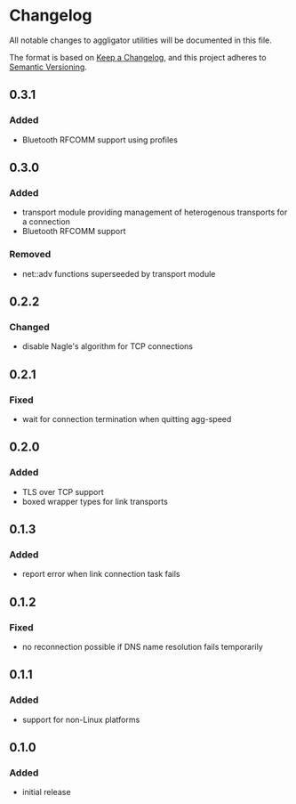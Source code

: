 # Changelog

All notable changes to aggligator utilities will be documented in this file.

The format is based on [Keep a Changelog](https://keepachangelog.com/en/1.0.0/),
and this project adheres to [Semantic Versioning](https://semver.org/spec/v2.0.0.html).

## 0.3.1
### Added
- Bluetooth RFCOMM support using profiles

## 0.3.0
### Added
- transport module providing management of heterogenous transports for a connection
- Bluetooth RFCOMM support
### Removed
- net::adv functions superseeded by transport module

## 0.2.2
### Changed
- disable Nagle's algorithm for TCP connections

## 0.2.1
### Fixed
- wait for connection termination when quitting agg-speed

## 0.2.0
### Added
- TLS over TCP support
- boxed wrapper types for link transports

## 0.1.3
### Added
- report error when link connection task fails

## 0.1.2
### Fixed
- no reconnection possible if DNS name resolution fails temporarily

## 0.1.1
### Added
- support for non-Linux platforms

## 0.1.0
### Added
- initial release

